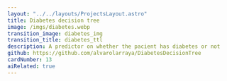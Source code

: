 ```yaml
---
layout: "../../layouts/ProjectsLayout.astro"
title: Diabetes decision tree
image: /imgs/diabetes.webp
transition_image: diabetes_img
transition_title: diabetes_ttl
description: A predictor on whether the pacient has diabetes or not
github: https://github.com/alvarolarraya/DiabetesDecisionTree
cardNumber: 13
aiRelated: true
---
```

